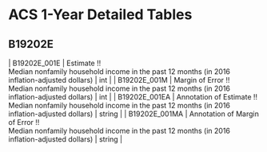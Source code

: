 # ACS 1-Year Detailed Tables

## B19202E

| B19202E_001E | Estimate !!<br>Median nonfamily household income in the past 12 months (in 2016 inflation-adjusted dollars) | int |
| B19202E_001M | Margin of Error !!<br>Median nonfamily household income in the past 12 months (in 2016 inflation-adjusted dollars) | int |
| B19202E_001EA | Annotation of Estimate !!<br>Median nonfamily household income in the past 12 months (in 2016 inflation-adjusted dollars) | string |
| B19202E_001MA | Annotation of Margin of Error !!<br>Median nonfamily household income in the past 12 months (in 2016 inflation-adjusted dollars) | string |


